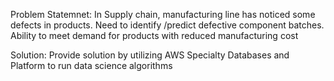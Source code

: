Problem Statemnet:
In Supply chain, manufacturing line has noticed some defects in products. Need to identify /predict defective component batches. Ability to meet demand for products with reduced manufacturing cost

Solution:
Provide solution by utilizing AWS Specialty Databases and Platform to run data science algorithms 
